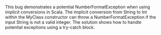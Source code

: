 This bug demonstrates a potential NumberFormatException when using implicit conversions in Scala. The implicit conversion from String to Int within the MyClass constructor can throw a NumberFormatException if the input String is not a valid integer. The solution shows how to handle potential exceptions using a try-catch block.